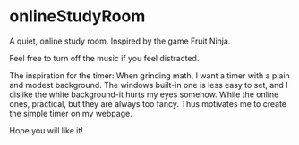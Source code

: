 # onlineStudyRoom


A quiet, online study room. 
Inspired by the game Fruit Ninja. 

Feel free to turn off the music if you feel distracted. 


The inspiration for the timer:
When grinding math, I want a timer with a plain and modest background. 
The windows built-in one is less easy to set, and I dislike the white background-it hurts my eyes somehow. 
While the online ones, practical, but they are always too fancy. 
Thus motivates me to create the simple timer on my webpage. 

Hope you will like it!

